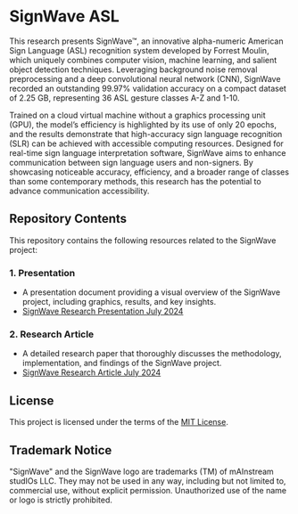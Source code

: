 # SignWave ASL

This research presents SignWave™, an innovative alpha-numeric American Sign Language (ASL) recognition system developed by Forrest Moulin, which uniquely combines computer vision, machine learning, and salient object detection techniques. Leveraging background noise removal preprocessing and a deep convolutional neural network (CNN), SignWave recorded an outstanding 99.97% validation accuracy on a compact dataset of 2.25 GB, representing 36 ASL gesture classes A-Z and 1-10.

Trained on a cloud virtual machine without a graphics processing unit (GPU), the model’s efficiency is highlighted by its use of only 20 epochs, and the results demonstrate that high-accuracy sign language recognition (SLR) can be achieved with accessible computing resources. Designed for real-time sign language interpretation software, SignWave aims to enhance communication between sign language users and non-signers. By showcasing noticeable accuracy, efficiency, and a broader range of classes than some contemporary methods, this research has the potential to advance communication accessibility.

## Repository Contents

This repository contains the following resources related to the SignWave project:

### 1. Presentation
- A presentation document providing a visual overview of the SignWave project, including graphics, results, and key insights.
- [SignWave Research Presentation July 2024](./SignWave%20Research%20Presentation%20July%202024.pdf)

### 2. Research Article
- A detailed research paper that thoroughly discusses the methodology, implementation, and findings of the SignWave project.
- [SignWave Research Article July 2024](./SignWave%20Research%20Article%20July%202024.pdf)

## License

This project is licensed under the terms of the [MIT License](./LICENSE).

## Trademark Notice

"SignWave" and the SignWave logo are trademarks (TM) of mAInstream studIOs LLC. They may not be used in any way, including but not limited to, commercial use, without explicit permission. Unauthorized use of the name or logo is strictly prohibited.
